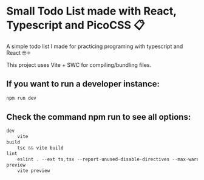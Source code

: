 # Small Todo List made with React, Typescript and PicoCSS 📋

A simple todo list I made for practicing programing with typescript and React 🤓⚛️

This project uses Vite + SWC for compiling/bundling files.


## If you want to run a developer instance:
```js
npm run dev
```

## Check the command npm run to see all options:
```js
dev
    vite
build
    tsc && vite build
lint
    eslint . --ext ts,tsx --report-unused-disable-directives --max-warnings 0
preview
    vite preview
```
